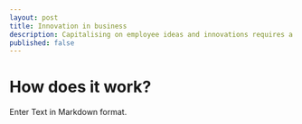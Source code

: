 ```yaml
---
layout: post
title: Innovation in business
description: Capitalising on employee ideas and innovations requires a certain company culture
published: false
---
```


# How does it work?

Enter Text in Markdown format.